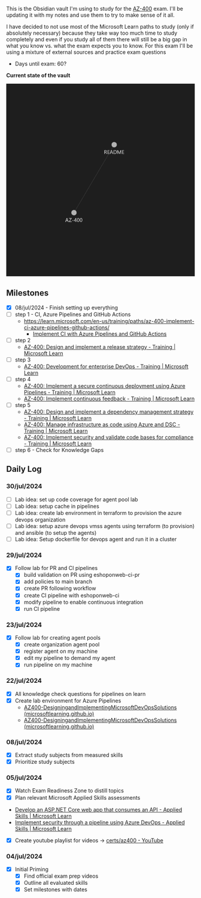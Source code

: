 This is the Obsidian vault I'm using to study for the [AZ-400](AZ-400.md) exam. I'll be updating it with my notes and use them to try to make sense of it all.

I have decided to not use most of the Microsoft Learn paths to study (only if absolutely necessary) because they take way too much time to study completely and even if you study all of them there will still be a big gap in what you know vs. what the exam expects you to know. For this exam I'll be using a mixture of external sources and practice exam questions

- Days until exam: 60?

**Current state of the vault**

![](media/Pasted%20image%2020240704083328.png)

## Milestones
- [x] 08/jul/2024 - Finish setting up everything
- [ ] step 1 - CI, Azure Pipelines and GitHub Actions
	- https://learn.microsoft.com/en-us/training/paths/az-400-implement-ci-azure-pipelines-github-actions/
		- [Implement CI with Azure Pipelines and GitHub Actions](Implement%20CI%20with%20Azure%20Pipelines%20and%20GitHub%20Actions.md)
- [ ] step 2
	- [AZ-400: Design and implement a release strategy - Training | Microsoft Learn](https://learn.microsoft.com/en-us/training/paths/az-400-design-implement-release-strategy/)
- [ ] step 3
	- [AZ-400: Development for enterprise DevOps - Training | Microsoft Learn](https://learn.microsoft.com/en-us/training/paths/az-400-work-git-for-enterprise-devops/)
- [ ] step 4
	- [AZ-400: Implement a secure continuous deployment using Azure Pipelines - Training | Microsoft Learn](https://learn.microsoft.com/en-us/training/paths/az-400-implement-secure-continuous-deployment/)
	- [AZ-400: Implement continuous feedback - Training | Microsoft Learn](https://learn.microsoft.com/en-us/training/paths/az-400-implement-continuous-feedback/)
- [ ] step 5
	- [AZ-400: Design and implement a dependency management strategy - Training | Microsoft Learn](https://learn.microsoft.com/en-us/training/paths/az-400-design-implement-dependency-management-strategy/)
	-  [AZ-400: Manage infrastructure as code using Azure and DSC - Training | Microsoft Learn](https://learn.microsoft.com/en-us/training/paths/az-400-manage-infrastructure-as-code-using-azure/)
	- [AZ-400: Implement security and validate code bases for compliance - Training | Microsoft Learn](https://learn.microsoft.com/en-us/training/paths/az-400-implement-security-validate-code-bases-compliance/)
- [ ] step 6 - Check for Knowledge Gaps
## Daily Log
### 30/jul/2024
- [ ] Lab idea: set up code coverage for agent pool lab
- [ ] Lab idea: setup cache in pipelines
- [ ] Lab idea: create lab environment in terraform to provision the azure devops organization
- [ ] Lab idea: setup azure devops vmss agents using terraform (to provision) and ansible (to setup the agents)
- [ ] Lab idea: Setup dockerfile for devops agent and run it in a cluster
### 29/jul/2024
- [x] Follow lab for PR and CI pipelines
	- [x] build validation on PR using eshoponweb-ci-pr
	- [x] add policies to main branch
	- [x] create PR following workflow
	- [x] create CI pipeline with eshoponweb-ci
	- [x] modify pipeline to enable continuous integration
	- [x] run CI pipeline
### 23/jul/2024
- [x] Follow lab for creating agent pools
	- [x] create organization agent pool
	- [x] register agent on my machine
	- [x] edit my pipeline to demand my agent
	- [x] run pipeline on my machine
### 22/jul/2024
- [x] All knowledge check questions for pipelines on learn
- [x] Create lab environment for Azure Pipelines
	- [AZ400-DesigningandImplementingMicrosoftDevOpsSolutions (microsoftlearning.github.io)](https://microsoftlearning.github.io/AZ400-DesigningandImplementingMicrosoftDevOpsSolutions/Instructions/Labs/AZ400_M02_L03_Configure_Agent_Pools_and_Understand_Pipeline_Styles.html)
	- [AZ400-DesigningandImplementingMicrosoftDevOpsSolutions (microsoftlearning.github.io)](https://microsoftlearning.github.io/AZ400-DesigningandImplementingMicrosoftDevOpsSolutions/Instructions/Labs/AZ400_M02_L04_Enable_Continuous_Integration_with_Azure_Pipelines.html)
### 08/jul/2024
- [x] Extract study subjects from measured skills
- [x] Prioritize study subjects
### 05/jul/2024
- [x] Watch Exam Readiness Zone to distill topics
- [x] Plan relevant Microsoft Applied Skills assessments
- [Develop an ASP.NET Core web app that consumes an API - Applied Skills | Microsoft Learn](https://learn.microsoft.com/en-us/credentials/applied-skills/develop-an-aspnet-core-web-app-that-consumes-an-api/)
- [Implement security through a pipeline using Azure DevOps - Applied Skills | Microsoft Learn](https://learn.microsoft.com/en-us/credentials/applied-skills/implement-security-through-pipeline-using-devops/)
- [x] Create youtube playlist for videos -> [certs/az400 - YouTube](https://www.youtube.com/playlist?list=PLXaF2fWDyiZCaWekQD8TUF8lpf951jwKC)
### 04/jul/2024
- [x] Initial Priming
	- [x] Find official exam prep videos
	- [x] Outline all evaluated skills
	- [x] Set milestones with dates